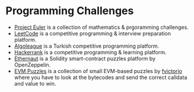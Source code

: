 # Programming Challenges

- [Project Euler](./project-euler) is a collection of mathematics & prgoramming challenges.
- [LeetCode](./leetcode) is a competitive programming & interview preparation platform.
- [Algoleague](./algoleague) is a Turkish competitive programming platform.
- [Hackerrank](./hackerrank) is a competitive programming & learning platform.
- [Ethernaut](./ethernaut) is a Solidity smart-contract puzzles platform by OpenZeppelin.
- [EVM Puzzles](./evm-puzzles) is a collection of small EVM-based puzzles by [fvictorio](https://github.com/fvictorio) where you have to look at the bytecodes and send the correct calldata and value to win.
